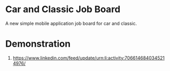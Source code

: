 # Car and Classic Job Board

A new simple mobile application job board for car and classic.

# Demonstration
1. https://www.linkedin.com/feed/update/urn:li:activity:7066146840345214976/
